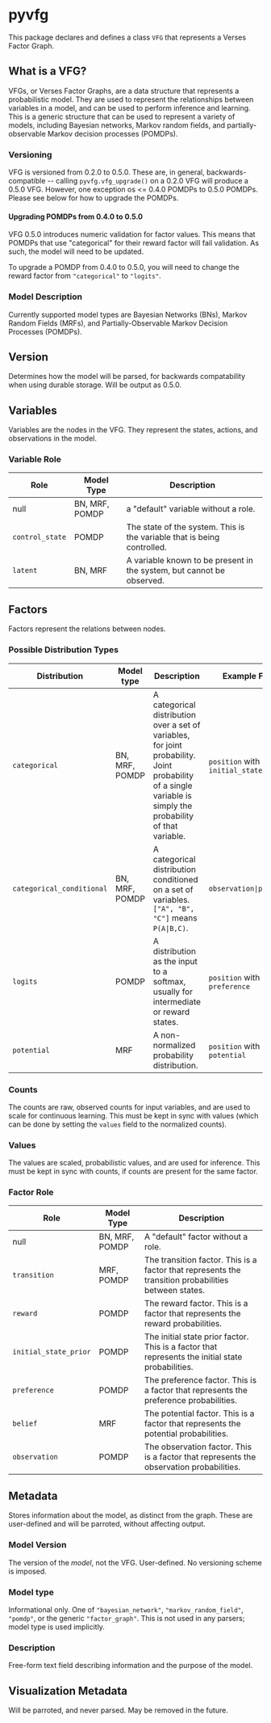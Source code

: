 # pyvfg

This package declares and defines a class `VFG` that represents a Verses Factor Graph.

## What is a VFG?
VFGs, or Verses Factor Graphs, are a data structure that represents a probabilistic model. They are used to represent
the relationships between variables in a model, and can be used to perform inference and learning. This is a generic
structure that can be used to represent a variety of models, including Bayesian networks, Markov random fields, and
partially-observable Markov decision processes (POMDPs).

### Versioning
VFG is versioned from 0.2.0 to 0.5.0. These are, in general, backwards-compatible -- calling `pyvfg.vfg_upgrade()` on
a 0.2.0 VFG will produce a 0.5.0 VFG. However, one exception os <= 0.4.0 POMDPs to 0.5.0 POMDPs. Please see below
for how to upgrade the POMDPs.

#### Upgrading POMDPs from 0.4.0 to 0.5.0
VFG 0.5.0 introduces numeric validation for factor values. This means that POMDPs that use "categorical" for their
reward factor will fail validation. As such, the model will need to be updated.

To upgrade a POMDP from 0.4.0 to 0.5.0, you will need to change the reward factor from `"categorical"` to `"logits"`.

### Model Description
Currently supported model types are Bayesian Networks (BNs), Markov Random Fields (MRFs), and
Partially-Observable Markov Decision Processes (POMDPs).

## Version
Determines how the model will be parsed, for backwards compatability when using durable storage. Will be output as 0.5.0.

## Variables
Variables are the nodes in the VFG. They represent the states, actions, and observations in the model.

### Variable Role
| Role            | Model Type     | Description                                                             |
|-----------------|----------------|-------------------------------------------------------------------------|
| null            | BN, MRF, POMDP | a "default" variable without a role.                                    |
| `control_state` | POMDP          | The state of the system. This is the variable that is being controlled. |
| `latent`        | BN, MRF        | A variable known to be present in the system, but cannot be observed.   | 

## Factors
Factors represent the relations between nodes.

### Possible Distribution Types
| Distribution              | Model type     | Description                                                                                                                                                   | Example Field                              |
|---------------------------|----------------|---------------------------------------------------------------------------------------------------------------------------------------------------------------|--------------------------------------------|
| `categorical`             | BN, MRF, POMDP | A categorical distribution over a set of variables, for joint probability. Joint probability of a single variable is simply the probability of that variable. | `position` with role `initial_state_prior` |
| `categorical_conditional` | BN, MRF, POMDP | A categorical distribution conditioned on a set of variables. `["A", "B", "C"]` means `P(A\|B,C)`.                                                            | `observation\|position`                    |
| `logits`                  | POMDP          | A distribution as the input to a softmax, usually for intermediate or reward states.                                                                          | `position` with role `preference`          |
| `potential`               | MRF            | A non-normalized probability distribution.                                                                                                                    | `position` with role `potential`           |

### Counts
The counts are raw, observed counts for input variables, and are used to scale for continuous learning. This must be kept
in sync with values (which can be done by setting the `values` field to the normalized counts).

### Values
The values are scaled, probabilistic values, and are used for inference. This must be kept in sync with counts, if counts
are present for the same factor.

### Factor Role
| Role                  | Model Type     | Description                                                                                            |
|-----------------------|----------------|--------------------------------------------------------------------------------------------------------|
| null                  | BN, MRF, POMDP | A "default" factor without a role.                                                                     |
| `transition`          | MRF, POMDP     | The transition factor. This is a factor that represents the transition probabilities between states. |
| `reward`              | POMDP          | The reward factor. This is a factor that represents the reward probabilities.                        |
| `initial_state_prior` | POMDP          | The initial state prior factor. This is a factor that represents the initial state probabilities.    |
| `preference`          | POMDP          | The preference factor. This is a factor that represents the preference probabilities.                |
| `belief`              | MRF            | The potential factor. This is a factor that represents the potential probabilities.                  |
| `observation`         | POMDP          | The observation factor. This is a factor that represents the observation probabilities.              |

## Metadata
Stores information about the model, as distinct from the graph. These are user-defined and will be parroted, without
affecting output.

### Model Version
The version of the *model*, not the VFG. User-defined. No versioning scheme is imposed.

### Model type
Informational only. One of `"bayesian_network"`, `"markov_random_field"`, `"pomdp"`, or the generic `"factor_graph"`.
This is not used in any parsers; model type is used implicitly.

### Description
Free-form text field describing information and the purpose of the model.

## Visualization Metadata
Will be parroted, and never parsed. May be removed in the future.